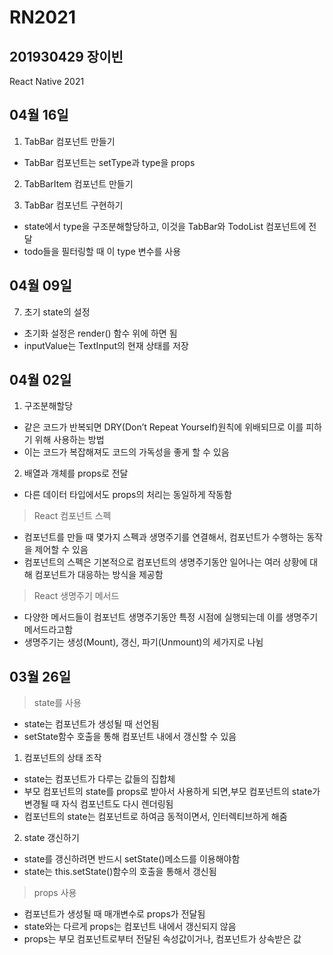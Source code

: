 # RN2021
## 201930429 장이빈
React Native 2021

## 04월 16일
1. TabBar 컴포넌트 만들기
- TabBar 컴포넌트는 setType과 type을 props

2. TabBarItem 컴포넌트 만들기 

3. TabBar 컴포넌트 구현하기
- state에서 type을 구조분해할당하고, 이것을 TabBar와 TodoList 컴포넌트에 전달
- todo들을 필터링할 때 이 type 변수를 사용

## 04월 09일
7. 초기 state의 설정
- 초기화 설정은 render() 함수 위에 하면 됨
- inputValue는 TextInput의 현재 상태를 저장

## 04월 02일
1. 구조분해할당
- 같은 코드가 반복되면 DRY(Don’t Repeat Yourself)원칙에 위배되므로 이를 피하기 위해 사용하는 방법
- 이는 코드가 복잡해져도 코드의 가독성을 좋게 할 수 있음

2. 배열과 개체를 props로 전달
- 다른 데이터 타입에서도 props의 처리는 동일하게 작동함

> React 컴포넌트 스펙
- 컴포넌트를 만들 때 몇가지 스펙과 생명주기를 연결해서, 컴포넌트가 수행하는 동작을 제어할 수 있음
- 컴포넌트의 스펙은 기본적으로 컴포넌트의 생명주기동안 일어나는 여러 상황에 대해 컴포넌트가 대응하는 방식을 제공함

> React 생명주기 메서드
- 다양한 메서드들이 컴포넌트 생명주기동안 특정 시점에 실행되는데 이를 생명주기 메서드라고함
- 생명주기는 생성(Mount), 갱신, 파기(Unmount)의 세가지로 나뉨

## 03월 26일
> state를 사용
- state는 컴포넌트가 생성될 때 선언됨
- setState함수 호출을 통해 컴포넌트 내에서 갱신할 수 있음

1. 컴포넌트의 상태 조작
- state는 컴포넌트가 다루는 값들의 집합체
- 부모 컴포넌트의 state를 props로 받아서 사용하게 되면,부모 컴포넌트의 state가 변경될 때 자식 컴포넌트도 다시 렌더링됨
- 컴포넌트의 state는 컴포넌트로 하여금 동적이면서, 인터렉티브하게 해줌

2. state 갱신하기
- state를 갱신하려면 반드시 setState()메소드를 이용해야함
- state는 this.setState()함수의 호출을 통해서 갱신됨


> props 사용
- 컴포넌트가 생성될 때 매개변수로 props가 전달됨
- state와는 다르게 props는 컴포넌트 내에서 갱신되지 않음
- props는 부모 컴포넌트로부터 전달된 속성값이거나, 컴포넌트가 상속받은 값